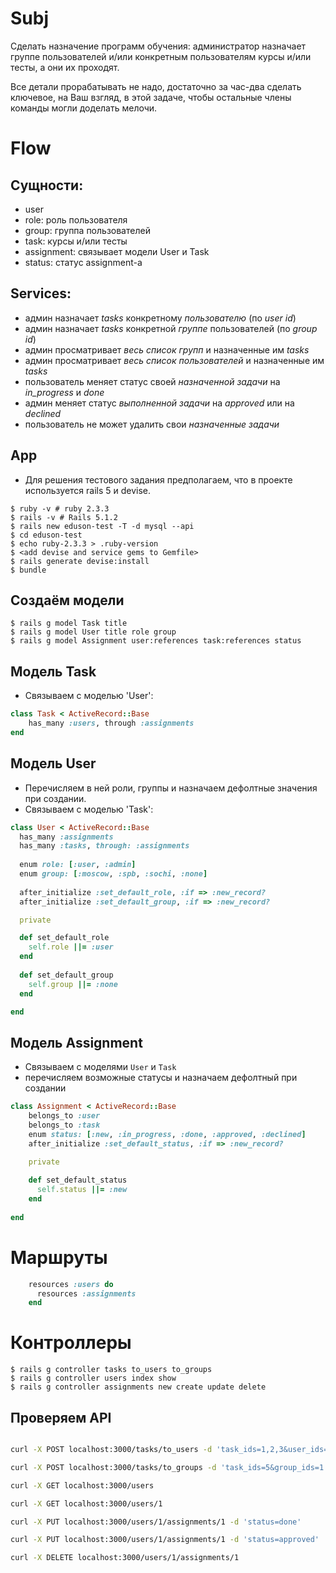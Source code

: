 # Subj

Сделать назначение программ обучения: 
администратор назначает группе пользователей и/или 
конкретным пользователям курсы и/или тесты, 
а они их проходят. 

Все детали прорабатывать не надо, 
достаточно за час-два сделать ключевое, 
на Ваш взгляд, в этой задаче, чтобы остальные 
члены команды могли доделать мелочи.

# Flow

Сущности:
---------
* user
* role: роль пользователя
* group: группа пользователей
* task: курсы и/или тесты
* assignment: связывает модели User и Task
* status: статус assignment-а

Services:
---------
* админ назначает *tasks* конкретному *пользователю* (по *user id*)
* админ назначает *tasks* конкретной *группе* пользователей (по *group id*)
* админ просматривает *весь список групп* и назначенные им *tasks*
* админ просматривает *весь список пользователей* и назначенные им *tasks*
* пользователь меняет статус своей *назначенной задачи* на *in_progress* и *done*
* админ меняет статус *выполненной задачи* на *approved* или на *declined*
* пользователь не может удалить свои *назначенные задачи*

App
---

* Для решения тестового задания предполагаем,
что в проекте используется rails 5 и devise.

```
$ ruby -v # ruby 2.3.3
$ rails -v # Rails 5.1.2
$ rails new eduson-test -T -d mysql --api
$ cd eduson-test
$ echo ruby-2.3.3 > .ruby-version
$ <add devise and service gems to Gemfile>
$ rails generate devise:install
$ bundle
```

Создаём модели
--------------

```
$ rails g model Task title
$ rails g model User title role group
$ rails g model Assignment user:references task:references status
```

Модель Task
-----------
* Связываем с моделью 'User':

```ruby
class Task < ActiveRecord::Base
    has_many :users, through :assignments
end
```

Модель User
-----------
* Перечисляем в ней роли, группы и назначаем дефолтные значения
при создании.
* Связываем с моделью 'Task': 

```ruby
class User < ActiveRecord::Base
  has_many :assignments
  has_many :tasks, through: :assignments
   
  enum role: [:user, :admin]
  enum group: [:moscow, :spb, :sochi, :none]
  
  after_initialize :set_default_role, :if => :new_record?
  after_initialize :set_default_group, :if => :new_record?

  private

  def set_default_role
    self.role ||= :user
  end
  
  def set_default_group
    self.group ||= :none
  end

end
```

Модель Assignment
-----------------

* Связываем с моделями `User` и `Task`
* перечисляем возможные статусы и назначаем дефолтный при создании

```ruby
class Assignment < ActiveRecord::Base
    belongs_to :user
    belongs_to :task
    enum status: [:new, :in_progress, :done, :approved, :declined]
    after_initialize :set_default_status, :if => :new_record?

    private
          
    def set_default_status
      self.status ||= :new
    end
  
end
```

# Маршруты

```ruby
    resources :users do
      resources :assignments
    end
```

# Контроллеры

```
$ rails g controller tasks to_users to_groups 
$ rails g controller users index show
$ rails g controller assignments new create update delete
```

Проверяем API
---------

```bash

curl -X POST localhost:3000/tasks/to_users -d 'task_ids=1,2,3&user_ids=1,2,3'

curl -X POST localhost:3000/tasks/to_groups -d 'task_ids=5&group_ids=1'

curl -X GET localhost:3000/users

curl -X GET localhost:3000/users/1

curl -X PUT localhost:3000/users/1/assignments/1 -d 'status=done'

curl -X PUT localhost:3000/users/1/assignments/1 -d 'status=approved'

curl -X DELETE localhost:3000/users/1/assignments/1

```